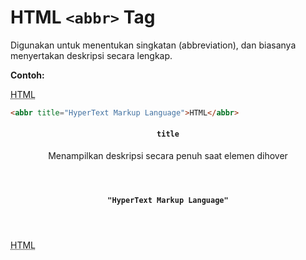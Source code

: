 # HTML `<abbr>` Tag

Digunakan untuk menentukan singkatan (abbreviation), dan biasanya menyertakan deskripsi secara lengkap.

<div class="example">
	<p class="example__label"><strong>Contoh:</strong></p>
	<div class="example__preview">
		<abbr title="HyperText Markup Language">HTML</abbr>
	</div>
</div>

```html
<abbr title="HyperText Markup Language">HTML</abbr>
```

<article class="attribute attribute--required">
	<header class="attribute__header">
		<h4 class="attribute__name">
			<code class="attribute__tag">title</code>
		</h4>
		<div class="attribute__desc">
			<p>Menampilkan deskripsi secara penuh saat elemen dihover</p>
		</div>
	</header>
	<div class="attribute__values">
		<article class="attribute__value">
			<header class="attribute__value-header">
				<h4 class="attribute__value-title">
					<code class="attribute__value-tag">"HyperText Markup Language"</code>
				</h4>
			</header>
			<aside class="attribute__preview">
				<div class="attribute__preview-output">
					<abbr title="HyperText Markup Language">HTML</abbr>
				</div>
			</aside>
		</article>
	</div>
</article>